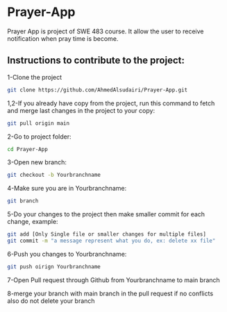 # Prayer-App
Prayer App is project of SWE 483 course. It allow the user to receive notification when pray time is become.

## Instructions to contribute to the project:
1-Clone the project 
```bash
git clone https://github.com/AhmedAlsudairi/Prayer-App.git
```
1,2-If you already have copy from the project, run this command to fetch and merge last changes in the project to your copy:
```bash
git pull origin main
```

2-Go to project folder:
```bash
cd Prayer-App
```
3-Open new branch:
```bash
git checkout -b Yourbranchname
```
4-Make sure you are in Yourbranchname:
```bash
git branch
```
5-Do your changes to the project then make smaller commit for each change, example:
```bash
git add [Only Single file or smaller changes for multiple files]
git commit -m "a message represent what you do, ex: delete xx file" 
```
6-Push you changes to Yourbranchname:
```bash
git push oirign Yourbranchname
```
7-Open Pull request through Github from Yourbranchname to main branch

8-merge your branch with main branch in the pull request if no conflicts also do not delete your branch
